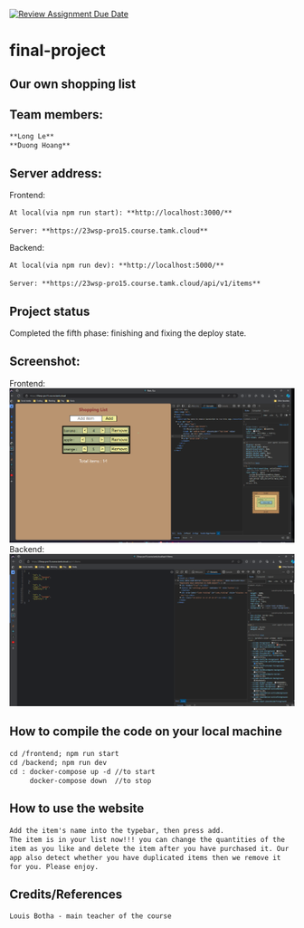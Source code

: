 [![Review Assignment Due Date](https://classroom.github.com/assets/deadline-readme-button-24ddc0f5d75046c5622901739e7c5dd533143b0c8e959d652212380cedb1ea36.svg)](https://classroom.github.com/a/iuze45af)
# final-project
## Our own shopping list

## Team members:
    **Long Le**
    **Duong Hoang**

## Server address:
Frontend:

    At local(via npm run start): **http://localhost:3000/**
    
    Server: **https://23wsp-pro15.course.tamk.cloud**

Backend:

    At local(via npm run dev): **http://localhost:5000/**

    Server: **https://23wsp-pro15.course.tamk.cloud/api/v1/items**

## Project status
Completed the fifth phase: finishing and fixing the deploy state.
## Screenshot:
Frontend:
![Frontend](screenshots/Frontend%20Screenshot.png)
Backend:
![Backend](screenshots/Backend%20Screenshot.png)

## How to compile the code on your local machine
```
cd /frontend; npm run start
cd /backend; npm run dev
cd : docker-compose up -d //to start 
     docker-compose down  //to stop
```
## How to use the website
    Add the item's name into the typebar, then press add.
    The item is in your list now!!! you can change the quantities of the item as you like and delete the item after you have purchased it. Our app also detect whether you have duplicated items then we remove it for you. Please enjoy. 
## Credits/References
    Louis Botha - main teacher of the course


